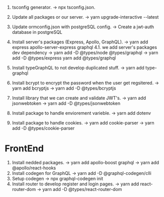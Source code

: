 1. tsconfig generator.
   -> npx tsconfig.json.
2. Update all packages or our server.
   -> yarn upgrade-interactive --latest
3. Update ormconfig.json with postgreSQL config.
   -> Create a jwt-auth database in postgreSQL
4. Install server's packages (Express, Apollo, GraphQL).
   -> yarn add express apollo-server-express graphql
   4.1. we add server's packages dev dependency
   -> yarn add -D @types/node @types/graphql
   -> yarn add -D @types/express yarn add @types/graphql
5. Install typeGraphQL to not develop duplicated stuff.
   -> yarn add type-graphql
6. Install bcrypt to encrypt the password when the user get regsitered.
   -> yarn add bcryptjs
   -> yarn add -D @types/bcryptjs
7. Install library that we can create and validate JWT's.
   -> yarn add jsonwebtoken
   -> yarn add -D @types/jsonwebtoken

8. Install package to handle enviorement varieble.
   -> yarn add dotenv
9. Install package to handle cookies.
   -> yarn add cookie-parser
   -> yarn add -D @types/cookie-parser


# FrontEnd

1. Install nedded packages.
    -> yarn add apollo-boost graphql
    -> yarn add @apollo/react-hooks
2. Install codegen for GraphQL
    -> yarn add -D @graphql-codegen/clli
3. Setup codegen
    -> npx graphql-codegen init
4. Install router to develop register and login pages.
    -> yarn add react-router-dom
    -> yarn add -D @types/react-router-dom